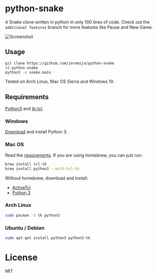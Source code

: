# python-snake

A Snake clone written in python in only 100 lines of code. Check out the
`additional features` branch for more features like Pause and New Game.

![Screenshot][screenshot]

## Usage

```bash
git clone https://github.com/jeremija/python-snake
cd python-snake
python3 -m snake.main
```

Tested on Arch Linux, Mac OS Sierra and Windows 10.

## Requirements

[Python3][python] and [tk-tcl][tk-tcl].

### Windows

[Download][python] and install Python 3.

### Mac OS

Read the [requirements][mac-py-tk]. If you are using homebrew,
you can just run:

```bash
brew install tcl-tk
brew install python3 --with-tcl-tk
```

Without homebrew, download and install:

- [ActiveTcl][tk-tcl]
- [Python 3][python]

### Arch Linux

```bash
sudo pacman -S tk python3
```

### Ubuntu / Debian

```bash
sudo apt-get install python3 python3-tk
```

# License

MIT

[screenshot]: https://raw.githubusercontent.com/jeremija/python-snake/master/snake.png
[python]: https://www.python.org/downloads/
[mac-py-tk]: https://www.python.org/download/mac/tcltk/
[tk-tcl]: https://www.activestate.com/activetcl/downloads
